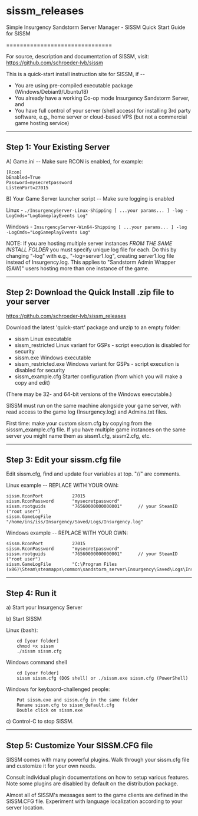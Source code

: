 # sissm_releases

Simple Insurgency Sandstorm Server Manager - SISSM
Quick Start Guide for SISSM

===============================

For source, description and documentation of SISSM, visit:
https://github.com/schroeder-lvb/sissm

This is a quick-start install instruction site for SISSM, if --
*  You are using pre-compiled executable package (Windows/Debian9/Ubuntu18)
*  You already have a working Co-op mode Insurgency Sandstorm Server, and
*  You have full control of your server (shell access) for installing 3rd party software,
   e.g., home server or cloud-based VPS (but not a commercial game hosting service)

---------------------------------
Step 1: Your Existing Server
---------------------------------

A) Game.ini -- Make sure RCON is enabled, for example:

```
[Rcon]
bEnabled=True
Password=mysecretpassword
ListenPort=27015
```
B) Your Game Server launcher script -- Make sure logging is enabled

Linux -
```./InsurgencyServer-Linux-Shipping [ ...your params... ] -log -LogCmds="LogGameplayEvents Log"```

Windows -
```InsurgencyServer-Win64-Shipping [ ...your params... ] -log -LogCmds="LogGameplayEvents Log"```

NOTE: If you are hosting multiple server instances *FROM THE SAME INSTALL FOLDER* you
must specify unique log file for each.  Do this by changing "-log" with e.g., "-log=server1.log",
creating server1.log file instead of Insurgency.log.  This applies to "Sandstorm Admin
Wrapper (SAW)" users hosting more than one instance of the game.


---------------------------------
Step 2: Download the Quick Install .zip file to your server
---------------------------------

https://github.com/schroeder-lvb/sissm_releases

Download the latest 'quick-start' package and unzip to an empty folder:

*  sissm                  Linux executable
*  sissm_restricted       Linux variant for GSPs - script execution is disabled for security
*  sissm.exe              Windows executable
*  sissm_restricted.exe   Windows variant for GSPs - script execution is disabled for security
*  sissm_example.cfg    Starter configuration (from which you will make a copy and edit)

(There may be 32- and 64-bit versions of the Windows executable.)

SISSM must run on the same machine alongside your game server, with read access to
the game log (Insurgency.log) and Admins.txt files.

First time: make your custom sissm.cfg by copying from the sisssm_example.cfg file.
If you have multiple game instances on the same server you might name them as
sissm1.cfg, sissm2.cfg, etc.

---------------------------------
Step 3:  Edit your sissm.cfg file
---------------------------------

Edit sissm.cfg, find and update four variables at top.  "//" are comments.

Linux example -- REPLACE WITH YOUR OWN:
```
sissm.RconPort           27015
sissm.RconPassword       "mysecretpassword"
sissm.rootguids          "76560000000000001"      // your SteamID ("root user")
sissm.GameLogFile        "/home/ins/iss/Insurgency/Saved/Logs/Insurgency.log"
```
Windows example -- REPLACE WITH YOUR OWN:
```
sissm.RconPort           27015
sissm.RconPassword       "mysecretpassword"
sissm.rootguids          "76560000000000001"      // your SteamID ("root user")
sissm.GameLogFile        "C:\Program Files (x86)\Steam\steamapps\common\sandstorm_server\Insurgency\Saved\Logs\Insurgency.log"
```

---------------------------------
Step 4:  Run it
---------------------------------

a)  Start your Insurgency Server

b)  Start SISSM

Linux (bash):
```
    cd [your folder]
    chmod +x sissm
    ./sissm sissm.cfg
```

Windows command shell
```
    cd [your folder]
    sissm sissm.cfg (DOS shell) or ./sissm.exe sissm.cfg (PowerShell)
```

Windows for keybaord-challenged people:
```
    Put sissm.exe and sissm.cfg in the same folder
    Rename sissm.cfg to sissm_default.cfg
    Double click on sissm.exe
```

c)  Control-C to stop SISSM.

---------------------------------
Step 5:  Customize Your SISSM.CFG file
---------------------------------

SISSM comes with many powerful plugins.  Walk through your sissm.cfg file and
customize it for your own needs.

Consult individual plugin documentations on how to setup various features.
Note some plugins are disabled by default on the distribution package.

Almost all of SISSM's messages sent to the game clients are defined in the SISSM.CFG file.
Experiment with language localization according to your server location.

